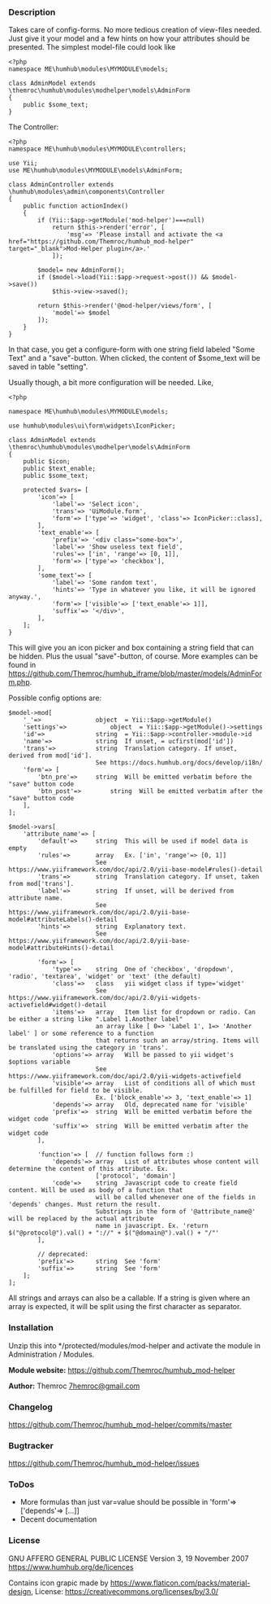### Description
Takes care of config-forms. No more tedious creation of view-files
needed. Just give it your model and a few hints on how your attributes
should be presented. The simplest model-file could look like

    <?php
    namespace ME\humhub\modules\MYMODULE\models;

    class AdminModel extends \themroc\humhub\modules\modhelper\models\AdminForm
    {
        public $some_text;
    }

The Controller:

    <?php
    namespace ME\humhub\modules\MYMODULE\controllers;

    use Yii;
    use ME\humhub\modules\MYMODULE\models\AdminForm;

    class AdminController extends \humhub\modules\admin\components\Controller
    {
    	public function actionIndex()
    	{
    		if (Yii::$app->getModule('mod-helper')===null)
    			return $this->render('error', [
    				'msg'=> 'Please install and activate the <a href="https://github.com/Themroc/humhub_mod-helper" target="_blank">Mod-Helper plugin</a>.'
    			]);

    		$model= new AdminForm();
    		if ($model->load(Yii::$app->request->post()) && $model->save())
    			$this->view->saved();

    		return $this->render('@mod-helper/views/form', [
    			'model'=> $model
    		]);
    	}
    }

In that case, you get a configure-form with one string field labeled "Some Text"
and a "save"-button. When clicked, the content of $some_text will be saved in
table "setting".

Usually though, a bit more configuration will be needed. Like,

    <?php

    namespace ME\humhub\modules\MYMODULE\models;

    use humhub\modules\ui\form\widgets\IconPicker;

    class AdminModel extends \themroc\humhub\modules\modhelper\models\AdminForm
    {
    	public $icon;
    	public $text_enable;
    	public $some_text;

    	protected $vars= [
    		'icon'=> [
    			'label'=> 'Select icon',
    			'trans'=> 'UiModule.form',
    			'form'=> ['type'=> 'widget', 'class'=> IconPicker::class],
    		],
    		'text_enable'=> [
    			'prefix'=> '<div class="some-box">',
    			'label'=> 'Show useless text field',
    			'rules'=> ['in', 'range'=> [0, 1]],
    			'form'=> ['type'=> 'checkbox'],
    		],
    		'some_text'=> [
    			'label'=> 'Some random text',
    			'hints'=> 'Type in whatever you like, it will be ignored anyway.',
    			'form'=> ['visible'=> ['text_enable'=> 1]],
    			'suffix'=> '</div>',
    		],
    	];
    }

This will give you an icon picker and box containing a string field that
can be hidden. Plus the usual "save"-button, of course.
More examples can be found in https://github.com/Themroc/humhub_iframe/blob/master/models/AdminForm.php.

Possible config options are:

	$model->mod[
		'_'=>				object	= Yii::$app->getModule()
		'settings'=>			object	= Yii::$app->getModule()->settings
		'id'=>				string	= Yii::$app->controller->module->id
		'name'=>			string	If unset, = ucfirst(mod['id'])
		'trans'=>			string	Translation category. If unset, derived from mod['id'].
							See https://docs.humhub.org/docs/develop/i18n/
		'form'=> [
			'btn_pre'=>		string	Will be emitted verbatim before the "save" button code
			'btn_post'=>		string	Will be emitted verbatim after the "save" button code
		],
	];

	$model->vars[
		'attribute_name'=> [
			'default'=>		string	This will be used if model data is empty
			'rules'=>		array	Ex. ['in', 'range'=> [0, 1]]
							See https://www.yiiframework.com/doc/api/2.0/yii-base-model#rules()-detail
			'trans'=>		string	Translation category. If unset, taken from mod['trans'].
			'label'=>		string	If unset, will be derived from attribute name.
							See https://www.yiiframework.com/doc/api/2.0/yii-base-model#attributeLabels()-detail
			'hints'=>		string	Explanatory text.
							See https://www.yiiframework.com/doc/api/2.0/yii-base-model#attributeHints()-detail

			'form'=> [
				'type'=>	string	One of 'checkbox', 'dropdown', 'radio', 'textarea', 'widget' or 'text' (the default)
				'class'=>	class	yii widget class if type='widget'
							See https://www.yiiframework.com/doc/api/2.0/yii-widgets-activefield#widget()-detail
				'items'=>	array	Item list for dropdown or radio. Can be either a string like ".Label 1.Another label"
							an array like [ 0=> 'Label 1', 1=> 'Another label' ] or some reference to a function
							that returns such an array/string. Items will be translated using the category in 'trans'.
				'options'=>	array	Will be passed to yii widget's $options variable
							See https://www.yiiframework.com/doc/api/2.0/yii-widgets-activefield
				'visible'=>	array	List of conditions all of which must be fulfilled for field to be visible.
							Ex. ['block_enable'=> 3, 'text_enable'=> 1]
				'depends'=>	array	Old, deprecated name for 'visible'
				'prefix'=>	string	Will be emitted verbatim before the widget code
				'suffix'=>	string	Will be emitted verbatim after the widget code
			],

			'function'=> [	// function follows form :)
				'depends'=>	array	List of attributes whose content will determine the content of this attribute. Ex.
							['protocol', 'domain']
				'code'=>	string	Javascript code to create field content. Will be used as body of a function that
							will be called whenever one of the fields in 'depends' changes. Must return the result.
							Substrings in the form of '@attribute_name@' will be replaced by the actual attribute
							name in javascript. Ex. 'return $("@protocol@").val() + "://" + $("@domain@").val() + "/"'
			],

			// deprecated:
			'prefix'=>		string	See 'form'
			'suffix'=>		string	See 'form'
		];
	];

All strings and arrays can also be a callable. If a string is given
where an array is expected, it will be split using the first character as
separator.

### Installation

Unzip this into */protected/modules/mod-helper and activate the
module in Administration / Modules.

__Module website:__ <https://github.com/Themroc/humhub_mod-helper>

__Author:__ Themroc <7hemroc@gmail.com>

### Changelog

<https://github.com/Themroc/humhub_mod-helper/commits/master>

### Bugtracker

<https://github.com/Themroc/humhub_mod-helper/issues>

### ToDos
- More formulas than just var=value should be possible in 'form'=> ['depends'=> [...]]
- Decent documentation

### License

GNU AFFERO GENERAL PUBLIC LICENSE
Version 3, 19 November 2007
https://www.humhub.org/de/licences

Contains icon grapic made by https://www.flaticon.com/packs/material-design,
License: https://creativecommons.org/licenses/by/3.0/
